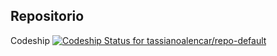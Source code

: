 ## Repositorio

Codeship
[ ![Codeship Status for tassianoalencar/repo-default](https://app.codeship.com/projects/e7c60eb0-0a83-0136-3fd1-669fed979da3/status?branch=master)](https://app.codeship.com/projects/281666)
